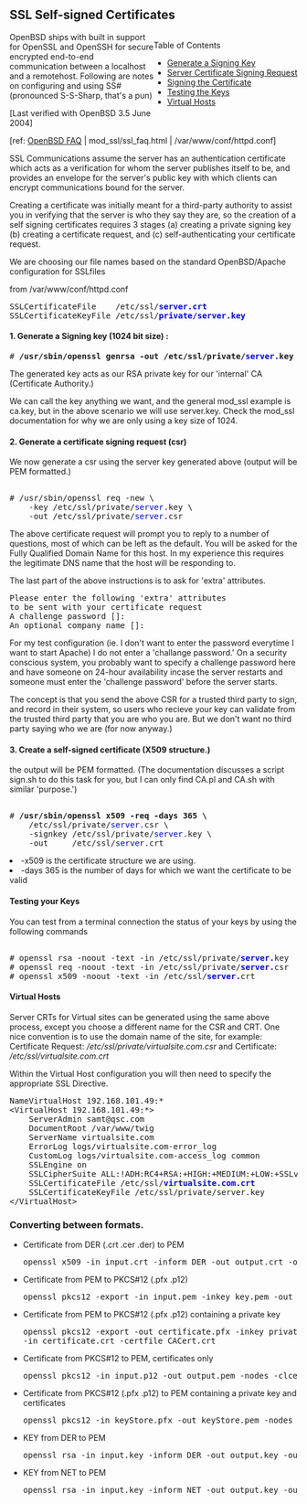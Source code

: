 
## SSL Self-signed Certificates

<div style="float:right">

Table of Contents

<ul>
    <li><a href="#sscKey" class="anchBlue">Generate a Signing Key</a></li>
    <li><a href="#sscCSR">Server Certificate Signing Request</a></li>
    <li><a href="#sscCRT" class="anchBlue">Signing the Certificate</a></li>
    <li><a href="#sscTest" class="anchBlue">Testing the Keys</a></li>
    <li><a href="#sscVirtualHosts" class="anchBlue">Virtual Hosts</a></li>
</ul>

</div>

OpenBSD ships with built in support for OpenSSL and OpenSSH for secure encrypted 
end-to-end communication between a localhost and a remotehost. Following are 
notes on configuring and using SS# (pronounced S-S-Sharp, that's a pun)

[Last verified with OpenBSD 3.5 June 2004]

[ref: <a href="http://www.openbsd.org/faq/">OpenBSD 
FAQ</a> | mod_ssl/ssl_faq.html | /var/www/conf/httpd.conf]


SSL Communications assume the server has an authentication certificate which 
acts as a verification for whom the server publishes itself to be, and provides 
an envelope for the server's public key with which clients can encrypt communications 
bound for the server.

Creating a certificate was initially meant for a third-party authority to assist 
you in verifying that the server is who they say they are, so the creation of 
a self signing certificates requires 3 stages (a) creating a private signing 
key (b) creating a certificate request, and (c) self-authenticating your certificate 
request.

We are choosing our file names based on the standard OpenBSD/Apache configuration 
for SSLfiles

from /var/www/conf/httpd.conf

<pre class="config-file">
SSLCertificateFile    /etc/ssl/<font color="#0000FF"><b>server.crt</b></font>
SSLCertificateKeyFile /etc/ssl/<font color="#0000ff"><b>private/server.key</b></font>
</pre>

#### <a name="sscKey"></a>1. Generate a Signing key (1024 bit size) : 

<pre class="command-line">
# <b>/usr/sbin/openssl genrsa -out /etc/ssl/private/<font color="#0000FF">server.</font>key 1024 </b> 
</pre>

The generated key acts as our RSA private key for our 'internal' CA (Certificate 
Authority.) 

We can call the key anything we want, and the general mod_ssl example is ca.key, 
but in the above scenario we will use server.key. Check the mod_ssl documentation 
for why we are only using a key size of 1024.

#### <a name="sscCSR"></a>2. Generate a certificate signing request (csr)

We now generate a csr using the server key generated above (output will be 
PEM formatted.) 

<pre class="command-line"> 
# /usr/sbin/openssl req -new \
    -key /etc/ssl/private/<font color="#0000FF">server.</font>key \
    -out /etc/ssl/private/<font color="#0000FF">server.</font>csr 
</pre>

The above certificate request will prompt you to reply to a number of questions, 
most of which can be left as the default. You will be asked for the Fully Qualified 
Domain Name for this host. In my experience this requires the legitimate DNS 
name that the host will be responding to.

The last part of the above instructions is to ask for 'extra' attributes.

<pre class="screen-output">
Please enter the following 'extra' attributes
to be sent with your certificate request
A challenge password []:
An optional company name []:
</pre>

For my test configuration (ie. I don't want to enter the password everytime 
I want to start Apache) I do not enter a 'challange password.' On a security 
conscious system, you probably want to specify a challenge password here and 
have someone on 24-hour availability incase the server restarts and someone 
must enter the 'challenge password' before the server starts.

The concept is that you send the above CSR for a trusted third party to sign, 
and record in their system, so users who recieve your key can validate from 
the trusted third party that you are who you are. But we don't want no third 
party saying who we are (for now anyway.)

#### <a name="sscCRT"></a>3. Create a self-signed certificate (X509 structure.)

the output will be PEM formatted. (The documentation discusses a script sign.sh 
to do this task for you, but I can only find CA.pl and CA.sh with similar 'purpose.') 


<pre class="command-line"> 
# <b>/usr/sbin/openssl x509 -req -days 365 \</b>
    /etc/ssl/private/<font color="#0000FF">server.</font>csr \
    -signkey /etc/ssl/private/<font color="#0000FF">server.</font>key \
    -out     /etc/ssl/<font color="#0000FF">server.</font>crt
</pre>
    
<li>-x509 is the certificate structure we are using.
<li>-days 365 is the number of days for which we want the certificate to be valid

#### <a name="sscTest"></a>Testing your Keys

You can test from a terminal connection the status of your keys by using the 
following commands


<pre class="command-line"> 
# openssl rsa -noout -text -in /etc/ssl/private/<b><font color="#0000FF">server.</font></b>key 
# openssl req -noout -text -in /etc/ssl/private/<b><font color="#0000FF">server.</font></b>csr
# openssl x509 -noout -text -in /etc/ssl/<b><font color="#0000FF">server.</font></b>crt
</pre>

#### <a name="sscVirtualHosts"></a>Virtual Hosts

Server CRTs for Virtual sites can be generated using the same above process, 
except you choose a different name for the CSR and CRT. One nice convention 
is to use the domain name of the site, for example: 
Certificate Request: <i>/etc/ssl/private/virtualsite.com.csr </i>and 
Certificate:<i> /etc/ssl/virtualsite.com.crt </i>

Within the Virtual Host configuration you will then need to specify the appropriate 
SSL Directive.

<pre class="screen-output">
NameVirtualHost 192.168.101.49:*
&lt;VirtualHost 192.168.101.49:*&gt;
    ServerAdmin samt@qsc.com
    DocumentRoot /var/www/twig
    ServerName virtualsite.com
    ErrorLog logs/virtualsite.com-error_log
    CustomLog logs/virtualsite.com-access_log common
    SSLEngine on
    SSLCipherSuite ALL:!ADH:RC4+RSA:+HIGH:+MEDIUM:+LOW:+SSLv2:+EXP
    SSLCertificateFile /etc/ssl/<b><font color="#0000FF">virtualsite.com.crt</font></b>
    SSLCertificateKeyFile /etc/ssl/private/server.key
&lt;/VirtualHost&gt;
</pre>


### Converting between formats.

<ul>
<li>Certificate from DER (.crt .cer .der) to PEM
<pre class="command-line">
openssl x509 -in input.crt -inform DER -out output.crt -outform PEM
</pre>
<li>Certificate from PEM to PKCS#12 (.pfx .p12)
<pre class="command-line">
openssl pkcs12 -export -in input.pem -inkey key.pem -out output.p12
</pre>
<li>Certificate from PEM to PKCS#12 (.pfx .p12) containing a private key
<pre class="command-line">
openssl pkcs12 -export -out certificate.pfx -inkey privateKey.key \
-in certificate.crt -certfile CACert.crt
</pre>
<li>Certificate from PKCS#12 to PEM, certificates only
<pre class="command-line">
openssl pkcs12 -in input.p12 -out output.pem -nodes -clcerts
</pre>
<li>Certificate from PKCS#12 (.pfx .p12) to PEM containing a private key and certificates 
<pre class="command-line">
openssl pkcs12 -in keyStore.pfx -out keyStore.pem -nodes
</pre>
<li>KEY from DER to PEM
<pre class="command-line">
openssl rsa -in input.key -inform DER -out output.key -outform PEM
</pre>
<li>KEY from NET to PEM
<pre class="command-line">
openssl rsa -in input.key -inform NET -out output.key -outform PEM
</pre>
</ul>
